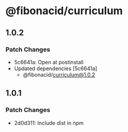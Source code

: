 # @fibonacid/curriculum

## 1.0.2

### Patch Changes

- 5c6641a: Open at postinstall
- Updated dependencies [5c6641a]
  - @fibonacid/curriculum@1.0.2

## 1.0.1

### Patch Changes

- 2d0d311: Include dist in npm
